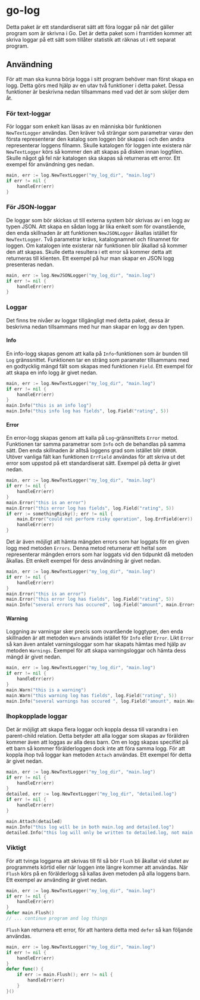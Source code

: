 # go-log
Detta paket är ett standardiserat sätt att föra loggar på när det gäller program som är skrivna i Go. Det är detta paket som i framtiden kommer att skriva loggar på ett sätt som tillåter statistik att räknas ut i ett separat program.

## Användning
För att man ska kunna börja logga i sitt program behöver man först skapa en logg. Detta görs med hjälp av en utav två funktioner i detta paket. Dessa funktioner är beskrivna nedan tillsammans med vad det är som skiljer dem åt. 

### För text-loggar
För loggar som enkelt kan läsas av en människa bör funktionen `NewTextLogger` användas. Den kräver två strängar som parametrar varav den första representerar den katalog som loggen bör skapas i och den andra representerar loggens filnamn. Skulle katalogen för loggen inte existera när `NewTextLogger` körs så kommer den att skapas på disken innan loggfilen. Skulle något gå fel när katalogen ska skapas så returneras ett error. Ett exempel för användning ges nedan.
```go
main, err := log.NewTextLogger("my_log_dir", "main.log")
if err != nil {
    handleErr(err)
}
```

### För JSON-loggar
De loggar som bör skickas ut till externa system bör skrivas av i en logg av typen JSON. Att skapa en sådan logg är lika enkelt som för ovanstående, den enda skillnaden är att funktionen `NewJSONLogger` åkallas istället för `NewTextLogger`. Två parametrar krävs, katalognamnet och filnamnet för loggen. Om katalogen inte existerar när funktionen blir åkallad så kommer den att skapas. Skulle detta resultera i ett error så kommer detta att returneras till klienten. Ett exempel på hur man skapar en JSON logg presenteras nedan. 
```go
main, err := log.NewJSONLogger("my_log_dir", "main.log")
if err != nil {
    handleErr(err)
}
```

### Loggar
Det finns tre nivåer av loggar tillgängligt med detta paket, dessa är beskrivna nedan tillsammans med hur man skapar en logg av den typen.

#### Info 
En info-logg skapas genom att kalla på `Info`-funktionen som är bunden till `Log` gränssnittet. Funktionen tar en sträng som paramater tillsammans med en godtycklig mängd fält som skapas med funktionen `Field`. Ett exempel för att skapa en info logg är givet nedan.
```go
main, err := log.NewTextLogger("my_log_dir", "main.log")
if err != nil {
    handleErr(err)
}
main.Info("this is an info log")
main.Info("this info log has fields", log.Field("rating", 5))
```

#### Error
En error-logg skapas genom att kalla på `Log`-gränsnittets `Error` metod. Funktionen tar samma parametrar som `Info` och de behandlas på samma sätt. Den enda skillnaden är alltså loggens grad som istället blir `ERROR`. Utöver vanliga fält kan funktionen `ErrField` användas för att skriva ut det error som uppstod på ett standardiserat sätt. Exempel på detta är givet nedan.
```go
main, err := log.NewTextLogger("my_log_dir", "main.log")
if err != nil {
    handleErr(err)
}
main.Error("this is an error")
main.Error("this error log has fields", log.Field("rating", 5))
if err := somethingRisky(); err != nil {
    main.Error("could not perform risky operation", log.ErrField(err))
    handleErr(err)
}
```
Det är även möjligt att hämta mängden errors som har loggats för en given logg med metoden `Errors`. Denna metod returnerar ett heltal som representerar mängden errors som har loggats vid den tidpunkt då metoden åkallas. Ett enkelt exempel för dess användning är givet nedan.
```go
main, err := log.NewTextLogger("my_log_dir", "main.log")
if err != nil {
    handleErr(err)
}
main.Error("this is an error")
main.Error("this error log has fields", log.Field("rating", 5))
main.Info("several errors has occured", log.Field("amount", main.Errors()))
```

#### Warning
Loggning av varningar sker precis som ovantående loggtyper, den enda skillnaden är att metoden `Warn` används istället för `Info` eller `Error`. Likt `Error` så kan även antalet varningsloggar som har skapats hämtas med hjälp av metoden `Warnings`. Exempel för att skapa varningsloggar och hämta dess mängd är givet nedan.
```go
main, err := log.NewTextLogger("my_log_dir", "main.log")
if err != nil {
    handleErr(err)
}
main.Warn("this is a warning")
main.Warn("this warning log has fields", log.Field("rating", 5))
main.Info("several warnings has occured ", log.Field("amount", main.Warnings()))
```

### Ihopkopplade loggar
Det är möjligt att skapa flera loggar och koppla dessa till varandra i en parent-child relation. Detta betyder att alla loggar som skapas av föräldren kommer även att loggas av alla dess barn. Om en logg skapas specifikt på ett barn så kommer förälderloggen dock inte att föra samma logg. För att koppla ihop två loggar kan metoden `Attach` användas. Ett exempel för detta är givet nedan.
```go
main, err := log.NewTextLogger("my_log_dir", "main.log")
if err != nil {
    handleErr(err)
}
detailed, err := log.NewTextLogger("my_log_dir", "detailed.log")
if err != nil {
    handleErr(err)
}

main.Attach(detailed)
main.Info("this log will be in both main.log and detailed.log")
detailed.Info("this log will only be written to detailed.log, not main.log")
```

### Viktigt
För att tvinga loggarna att skrivas till fil så bör `Flush` bli åkallat vid slutet av programmets körtid eller när loggen inte längre kommer att användas. När `Flush` körs på en förälderlogg så kallas även metoden på alla loggens barn. Ett exempel av använding är givet nedan.
```go
main, err := log.NewTextLogger("my_log_dir", "main.log")
if err != nil {
    handleErr(err)
}
defer main.Flush()
// ... continue program and log things
```
`Flush` kan returnera ett error, för att hantera detta med `defer` så kan följande användas.
```go
main, err := log.NewTextLogger("my_log_dir", "main.log")
if err != nil {
    handleErr(err)
}
defer func() {
    if err := main.Flush(); err != nil {
        handleErr(err)
    }
}()
```